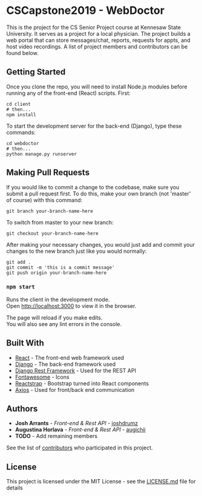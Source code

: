 # CSCapstone2019 - WebDoctor

This is the project for the CS Senior Project course at Kennesaw State University. It serves as a project for a local physician. The project builds a web portal that can store messages/chat, reports, requests for appts, and host video recordings. A list of project members and contributors can be found below.

## Getting Started

Once you clone the repo, you will need to install Node.js modules before running any of the front-end (React) scripts. First:

```
cd client
# then...
npm install
```

To start the development server for the back-end (Django), type these commands:

```
cd webdoctor
# then...
python manage.py runserver
```

## Making Pull Requests

If you would like to commit a change to the codebase, make sure you submit a pull request first. To do this, make your own branch (not 'master' of course) with this command:
```
git branch your-branch-name-here
```
To switch from master to your new branch:
```
git checkout your-branch-name-here
```
After making your necessary changes, you would just add and commit your changes to the new branch just like you would normally:
```
git add .
git commit -m 'this is a commit message'
git push origin your-branch-name-here
```


### `npm start`

Runs the client in the development mode.<br>
Open [http://localhost:3000](http://localhost:3000) to view it in the browser.

The page will reload if you make edits.<br>
You will also see any lint errors in the console.

## Built With

- [React](https://reactjs.org/) - The front-end web framework used
- [Django](https://www.djangoproject.com/) - The back-end framework used
- [Django Rest Framework](https://www.django-rest-framework.org/) - Used for the REST API
- [Fontawesome](https://fontawesome.com/) - Icons
- [Reactstrap](https://reactstrap.github.io/) - Bootstrap turned into React components
- [Axios](https://github.com/axios/axios) - Used for front/back end communication

## Authors

- **Josh Arrants** - _Front-end & Rest API_ - [joshdrumz](https://github.com/joshdrumz)
- **Augustina Horlava** - _Front-end & Rest API_ - [augichii](https://github.com/Augichii)
- **TODO** - Add remaining members

See the list of [contributors](https://github.com/CSCapstone2019/WebDoctor/contributors) who participated in this project.

## License

This project is licensed under the MIT License - see the [LICENSE.md](LICENSE.md) file for details
